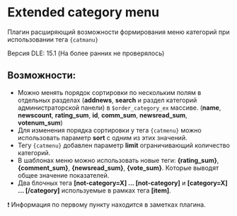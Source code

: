 # Extended category menu
Плагин расширяющий возможности формирования меню категорий при использовании тега `{catmanu}`

Версия DLE: 15.1 (На более ранних не проверялось)

## Возможности:
* Можно менять порядок сортировки по нескольким полям в отдельных разделах (**addnews**, **search** и раздел категорий администраторской панели) в `$order_category_ex` массиве. (**name**, **newscount**, **rating_sum**, **id**, **comm_sum**, **newsread_sum**, **votenum_sum**)
* Для изменения порядка сортировки у тега `{catmenu}` можно использовать параметр **sort** с одним из этих значений.
* Тегу `{catmenu}` добавлен параметр **limit** ограничивающий количество категорий.
* В шаблонах меню можно использовать новые теги: **{rating_sum}**, **{comment_sum}**, **{newsread_sum}**, **{vote_sum}**. Которые выводят общее значение показателей.
* Два блочных тега **[not-category=X] ... [not-category]** и **[category=X] ... [/category]** используемые в рамках тега **[item]**.

:exclamation: Информация по первому пункту находится в заметках плагина.
